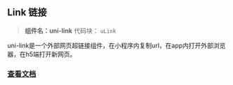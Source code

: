 

## Link 链接
> **组件名：uni-link**
> 代码块： `uLink`


uni-link是一个外部网页超链接组件，在小程序内复制url，在app内打开外部浏览器，在h5端打开新网页。

### [查看文档](https://uniapp.dcloud.io/component/uniui/uni-link)